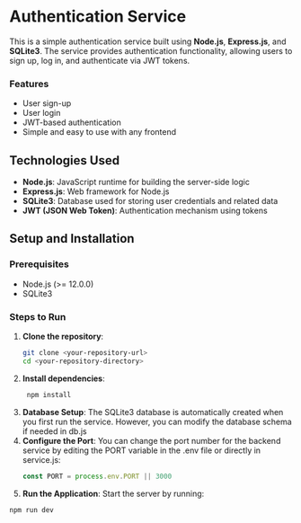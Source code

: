 # Authentication Service

This is a simple authentication service built using **Node.js**, **Express.js**, and **SQLite3**. The service provides authentication functionality, allowing users to sign up, log in, and authenticate via JWT tokens.

### Features
- User sign-up
- User login
- JWT-based authentication
- Simple and easy to use with any frontend

## Technologies Used
- **Node.js**: JavaScript runtime for building the server-side logic
- **Express.js**: Web framework for Node.js
- **SQLite3**: Database used for storing user credentials and related data
- **JWT (JSON Web Token)**: Authentication mechanism using tokens

## Setup and Installation

### Prerequisites
- Node.js (>= 12.0.0)
- SQLite3

### Steps to Run

1. **Clone the repository**:
   ```bash
   git clone <your-repository-url>
   cd <your-repository-directory>
2. **Install dependencies**:
   ```bash
    npm install
3. **Database Setup**:
   The SQLite3 database is automatically created when you first run the service. However, you can modify the database schema if needed in db.js
4. **Configure the Port**:
   You can change the port number for the backend service by editing the PORT variable in the .env file or directly in service.js:
   ```js
   const PORT = process.env.PORT || 3000
5. **Run the Application**:
 Start the server by running:
 ```bash
npm run dev
